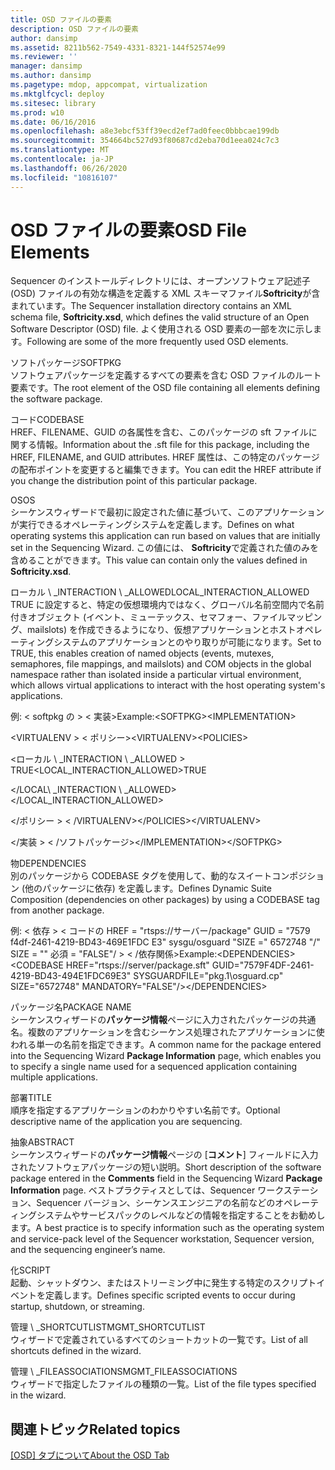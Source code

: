 ```yaml
---
title: OSD ファイルの要素
description: OSD ファイルの要素
author: dansimp
ms.assetid: 8211b562-7549-4331-8321-144f52574e99
ms.reviewer: ''
manager: dansimp
ms.author: dansimp
ms.pagetype: mdop, appcompat, virtualization
ms.mktglfcycl: deploy
ms.sitesec: library
ms.prod: w10
ms.date: 06/16/2016
ms.openlocfilehash: a8e3ebcf53ff39ecd2ef7ad0feec0bbbcae199db
ms.sourcegitcommit: 354664bc527d93f80687cd2eba70d1eea024c7c3
ms.translationtype: MT
ms.contentlocale: ja-JP
ms.lasthandoff: 06/26/2020
ms.locfileid: "10816107"
---
```

# <span data-ttu-id="b575d-103">OSD ファイルの要素</span><span class="sxs-lookup"><span data-stu-id="b575d-103">OSD File Elements</span></span>


<span data-ttu-id="b575d-104">Sequencer のインストールディレクトリには、オープンソフトウェア記述子 (OSD) ファイルの有効な構造を定義する XML スキーマファイル**Softricity**が含まれています。</span><span class="sxs-lookup"><span data-stu-id="b575d-104">The Sequencer installation directory contains an XML schema file, **Softricity.xsd**, which defines the valid structure of an Open Software Descriptor (OSD) file.</span></span> <span data-ttu-id="b575d-105">よく使用される OSD 要素の一部を次に示します。</span><span class="sxs-lookup"><span data-stu-id="b575d-105">Following are some of the more frequently used OSD elements.</span></span>

<a href="" id="softpkg"></a><span data-ttu-id="b575d-106">ソフトパッケージ</span><span class="sxs-lookup"><span data-stu-id="b575d-106">SOFTPKG</span></span>  
<span data-ttu-id="b575d-107">ソフトウェアパッケージを定義するすべての要素を含む OSD ファイルのルート要素です。</span><span class="sxs-lookup"><span data-stu-id="b575d-107">The root element of the OSD file containing all elements defining the software package.</span></span>

<a href="" id="codebase"></a><span data-ttu-id="b575d-108">コード</span><span class="sxs-lookup"><span data-stu-id="b575d-108">CODEBASE</span></span>  
<span data-ttu-id="b575d-109">HREF、FILENAME、GUID の各属性を含む、このパッケージの sft ファイルに関する情報。</span><span class="sxs-lookup"><span data-stu-id="b575d-109">Information about the .sft file for this package, including the HREF, FILENAME, and GUID attributes.</span></span> <span data-ttu-id="b575d-110">HREF 属性は、この特定のパッケージの配布ポイントを変更すると編集できます。</span><span class="sxs-lookup"><span data-stu-id="b575d-110">You can edit the HREF attribute if you change the distribution point of this particular package.</span></span>

<a href="" id="os"></a><span data-ttu-id="b575d-111">OS</span><span class="sxs-lookup"><span data-stu-id="b575d-111">OS</span></span>  
<span data-ttu-id="b575d-112">シーケンスウィザードで最初に設定された値に基づいて、このアプリケーションが実行できるオペレーティングシステムを定義します。</span><span class="sxs-lookup"><span data-stu-id="b575d-112">Defines on what operating systems this application can run based on values that are initially set in the Sequencing Wizard.</span></span> <span data-ttu-id="b575d-113">この値には、 **Softricity**で定義された値のみを含めることができます。</span><span class="sxs-lookup"><span data-stu-id="b575d-113">This value can contain only the values defined in **Softricity.xsd**.</span></span>

<a href="" id="local-interaction-allowed"></a><span data-ttu-id="b575d-114">ローカル \ _INTERACTION \ _ALLOWED</span><span class="sxs-lookup"><span data-stu-id="b575d-114">LOCAL\_INTERACTION\_ALLOWED</span></span>  
<span data-ttu-id="b575d-115">TRUE に設定すると、特定の仮想環境内ではなく、グローバル名前空間内で名前付きオブジェクト (イベント、ミューテックス、セマフォー、ファイルマッピング、mailslots) を作成できるようになり、仮想アプリケーションとホストオペレーティングシステムのアプリケーションとのやり取りが可能になります。</span><span class="sxs-lookup"><span data-stu-id="b575d-115">Set to TRUE, this enables creation of named objects (events, mutexes, semaphores, file mappings, and mailslots) and COM objects in the global namespace rather than isolated inside a particular virtual environment, which allows virtual applications to interact with the host operating system's applications.</span></span>

<span data-ttu-id="b575d-116">例: &lt; softpkg の &gt; &lt; 実装&gt;</span><span class="sxs-lookup"><span data-stu-id="b575d-116">Example:&lt;SOFTPKG&gt;&lt;IMPLEMENTATION&gt;</span></span>

<span data-ttu-id="b575d-117">&lt;VIRTUALENV &gt; &lt; ポリシー&gt;</span><span class="sxs-lookup"><span data-stu-id="b575d-117">&lt;VIRTUALENV&gt;&lt;POLICIES&gt;</span></span>

<span data-ttu-id="b575d-118">&lt;ローカル \ _INTERACTION \ _ALLOWED &gt; TRUE</span><span class="sxs-lookup"><span data-stu-id="b575d-118">&lt;LOCAL\_INTERACTION\_ALLOWED&gt;TRUE</span></span>

<span data-ttu-id="b575d-119">&lt;/LOCAL\ _INTERACTION \ _ALLOWED&gt;</span><span class="sxs-lookup"><span data-stu-id="b575d-119">&lt;/LOCAL\_INTERACTION\_ALLOWED&gt;</span></span>

<span data-ttu-id="b575d-120">&lt;/ポリシー &gt; &lt; /VIRTUALENV&gt;</span><span class="sxs-lookup"><span data-stu-id="b575d-120">&lt;/POLICIES&gt;&lt;/VIRTUALENV&gt;</span></span>

<span data-ttu-id="b575d-121">&lt;/実装 &gt; &lt; /ソフトパッケージ&gt;</span><span class="sxs-lookup"><span data-stu-id="b575d-121">&lt;/IMPLEMENTATION&gt;&lt;/SOFTPKG&gt;</span></span>

<a href="" id="dependencies"></a><span data-ttu-id="b575d-122">物</span><span class="sxs-lookup"><span data-stu-id="b575d-122">DEPENDENCIES</span></span>  
<span data-ttu-id="b575d-123">別のパッケージから CODEBASE タグを使用して、動的なスイートコンポジション (他のパッケージに依存) を定義します。</span><span class="sxs-lookup"><span data-stu-id="b575d-123">Defines Dynamic Suite Composition (dependencies on other packages) by using a CODEBASE tag from another package.</span></span>

<span data-ttu-id="b575d-124">例: &lt; 依存 &gt; &lt; コードの HREF = "rtsps://サーバー/package" GUID = "7579 f4df-2461-4219-BD43-469E1FDC E3" sysgu/osguard "SIZE =" 6572748 "/" SIZE = "" 必須 = "FALSE"/ &gt; &lt; /依存関係&gt;</span><span class="sxs-lookup"><span data-stu-id="b575d-124">Example:&lt;DEPENDENCIES&gt;&lt;CODEBASE HREF="rtsps://server/package.sft" GUID="7579F4DF-2461-4219-BD43-494E1FDC69E3" SYSGUARDFILE="pkg.1\\osguard.cp" SIZE="6572748" MANDATORY="FALSE"/&gt;&lt;/DEPENDENCIES&gt;</span></span>

<a href="" id="package-name"></a><span data-ttu-id="b575d-125">パッケージ名</span><span class="sxs-lookup"><span data-stu-id="b575d-125">PACKAGE NAME</span></span>  
<span data-ttu-id="b575d-126">シーケンスウィザードの**パッケージ情報**ページに入力されたパッケージの共通名。複数のアプリケーションを含むシーケンス処理されたアプリケーションに使われる単一の名前を指定できます。</span><span class="sxs-lookup"><span data-stu-id="b575d-126">A common name for the package entered into the Sequencing Wizard **Package Information** page, which enables you to specify a single name used for a sequenced application containing multiple applications.</span></span>

<a href="" id="title"></a><span data-ttu-id="b575d-127">部署</span><span class="sxs-lookup"><span data-stu-id="b575d-127">TITLE</span></span>  
<span data-ttu-id="b575d-128">順序を指定するアプリケーションのわかりやすい名前です。</span><span class="sxs-lookup"><span data-stu-id="b575d-128">Optional descriptive name of the application you are sequencing.</span></span>

<a href="" id="abstract"></a><span data-ttu-id="b575d-129">抽象</span><span class="sxs-lookup"><span data-stu-id="b575d-129">ABSTRACT</span></span>  
<span data-ttu-id="b575d-130">シーケンスウィザードの**パッケージ情報**ページの [**コメント**] フィールドに入力されたソフトウェアパッケージの短い説明。</span><span class="sxs-lookup"><span data-stu-id="b575d-130">Short description of the software package entered in the **Comments** field in the Sequencing Wizard **Package Information** page.</span></span> <span data-ttu-id="b575d-131">ベストプラクティスとしては、Sequencer ワークステーション、Sequencer バージョン、シーケンスエンジニアの名前などのオペレーティングシステムやサービスパックのレベルなどの情報を指定することをお勧めします。</span><span class="sxs-lookup"><span data-stu-id="b575d-131">A best practice is to specify information such as the operating system and service-pack level of the Sequencer workstation, Sequencer version, and the sequencing engineer’s name.</span></span>

<a href="" id="script"></a><span data-ttu-id="b575d-132">化</span><span class="sxs-lookup"><span data-stu-id="b575d-132">SCRIPT</span></span>  
<span data-ttu-id="b575d-133">起動、シャットダウン、またはストリーミング中に発生する特定のスクリプトイベントを定義します。</span><span class="sxs-lookup"><span data-stu-id="b575d-133">Defines specific scripted events to occur during startup, shutdown, or streaming.</span></span>

<a href="" id="mgmt-shortcutlist"></a><span data-ttu-id="b575d-134">管理 \ _SHORTCUTLIST</span><span class="sxs-lookup"><span data-stu-id="b575d-134">MGMT\_SHORTCUTLIST</span></span>  
<span data-ttu-id="b575d-135">ウィザードで定義されているすべてのショートカットの一覧です。</span><span class="sxs-lookup"><span data-stu-id="b575d-135">List of all shortcuts defined in the wizard.</span></span>

<a href="" id="mgmt-fileassociations"></a><span data-ttu-id="b575d-136">管理 \ _FILEASSOCIATIONS</span><span class="sxs-lookup"><span data-stu-id="b575d-136">MGMT\_FILEASSOCIATIONS</span></span>  
<span data-ttu-id="b575d-137">ウィザードで指定したファイルの種類の一覧。</span><span class="sxs-lookup"><span data-stu-id="b575d-137">List of the file types specified in the wizard.</span></span>

## <span data-ttu-id="b575d-138">関連トピック</span><span class="sxs-lookup"><span data-stu-id="b575d-138">Related topics</span></span>


[<span data-ttu-id="b575d-139">[OSD] タブについて</span><span class="sxs-lookup"><span data-stu-id="b575d-139">About the OSD Tab</span></span>](about-the-osd-tab.md)

 

 





